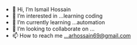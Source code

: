 - 👋 Hi, I’m Ismail Hossain
- 👀 I’m interested in ...learning coding
- 🌱 I’m currently learning ...automation
- 💞️ I’m looking to collaborate on ...
- 📫 How to reach me ...arhossain69@gmail.com

<!---
arhossain69/arhossain69 is a ✨ special ✨ repository because its `README.md` (this file) appears on your GitHub profile.
You can click the Preview link to take a look at your changes.
--->

